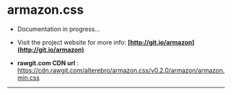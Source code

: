 # armazon.css 

- Documentation in progress...
- Visit the project website for more info: **[http://git.io/armazon](http://git.io/armazon)**


- **rawgit.com CDN url** : https://cdn.rawgit.com/alterebro/armazon.css/v0.2.0/armazon/armazon.min.css

---
